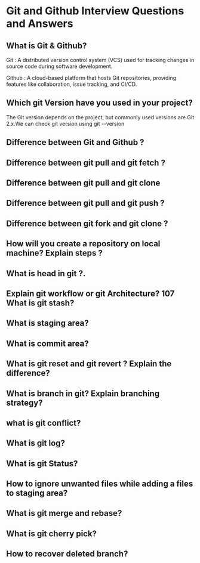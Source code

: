 # Git and Github Interview Questions and Answers

## What is Git & Github?
Git : A distributed version control system (VCS) used for tracking changes in source code during software development.

Github : A cloud-based platform that hosts Git repositories, providing features like collaboration, issue tracking, and CI/CD.

## Which git Version have you used in your project?
The Git version depends on the project, but commonly used versions are Git 2.x.We can check git version using git --version
## Difference between Git and Github ?
## Difference between git pull and git fetch ? 
## Difference between git pull and git clone 
## Difference between git pull and git push ?
## Difference between git fork and git clone ? 
## How will you create a repository on local machine? Explain steps ?
## What is head in git ?.
## Explain git workflow or git Architecture? 107 What is git stash?
## What is staging area?
## What is commit area?
## What is git reset and git revert ? Explain the difference?
## What is branch in git? Explain branching strategy?
## what is git conflict?
## What is git log? 
## What is git Status?
## How to ignore unwanted files while adding a files to staging area?
## What is git merge and rebase?
## What is git cherry pick?
## How to recover deleted branch?

